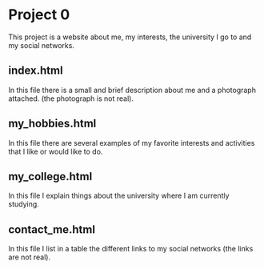 # Project 0

This project is a website about me, my interests, the university I go to and my social networks.

## index.html

In this file there is a small and brief description about me and a photograph attached. (the photograph is not real).

## my_hobbies.html

In this file there are several examples of my favorite interests and activities that I like or would like to do.

## my_college.html

In this file I explain things about the university where I am currently studying.

## contact_me.html

In this file I list in a table the different links to my social networks (the links are not real).
